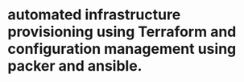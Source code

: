 # automated infrastructure provisioning using Terraform and configuration management using packer and ansible.

